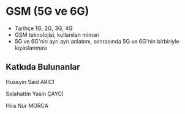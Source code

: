 # GSM (5G ve 6G)

- Tarihçe 1G, 2G, 3G, 4G
- GSM teknolojisi, kullanılan mimari
- 5G ve 6G'nin ayrı ayrı anlatımı, sonrasında 5G ve 6G'nin birbiriyle kıyaslanması

Katkıda Bulunanlar
-
Huseyin Said ARICI

Selahattin Yasin ÇAYCI

Hira Nur MORCA
